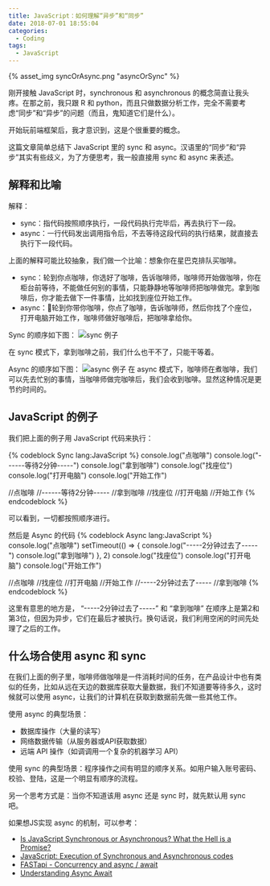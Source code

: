 ```yaml
---
title: JavaScript：如何理解“异步”和“同步”
date: 2018-07-01 18:55:04
categories:
  - Coding
tags:
  - JavaScript
---
```


{% asset_img syncOrAsync.png "asyncOrSync" %}


刚开接触 JavaScript 时，synchronous 和 asynchronous 的概念简直让我头疼。在那之前，我只跟 R 和 python，而且只做数据分析工作，完全不需要考虑“同步”和“异步”的问题（而且，鬼知道它们是什么）。

开始玩前端框架后，我才意识到，这是个很重要的概念。

这篇文章简单总结下 JavaScript 里的 sync 和 async。汉语里的“同步”和“异步”其实有些歧义，为了方便思考，我一般直接用 sync 和 async 来表述。

<!-- more -->

## 解释和比喻

解释：
- sync：指代码按照顺序执行，一段代码执行完毕后，再去执行下一段。
- async：一行代码发出调用指令后，不去等待这段代码的执行结果，就直接去执行下一段代码。

上面的解释可能比较抽象，我们做一个比喻：想象你在星巴克排队买咖啡。

- sync：轮到你点咖啡，你选好了咖啡，告诉咖啡师，咖啡师开始做咖啡，你在柜台前等待，不能做任何别的事情，只能静静地等咖啡师把咖啡做完。拿到咖啡后，你才能去做下一件事情，比如找到座位开始工作。
- async：轮到你带你咖啡，你点了咖啡，告诉咖啡师，然后你找了个座位，打开电脑开始工作，咖啡师做好咖啡后，把咖啡拿给你。

Sync 的顺序如下图：
![sync 例子](sync.png)

在 sync 模式下，拿到咖啡之前，我们什么也干不了，只能干等着。

Async 的顺序如下图：
![async 例子](async.png)
在 async 模式下，咖啡师在煮咖啡，我们可以先去忙别的事情，当咖啡师做完咖啡后，我们会收到咖啡。显然这种情况是更节约时间的。

## JavaScript 的例子

我们把上面的例子用 JavaScript 代码来执行：

{% codeblock Sync lang:JavaScript %}
console.log("点咖啡")
console.log("------等待2分钟-----")
console.log("拿到咖啡")
console.log("找座位")
console.log("打开电脑")
console.log("开始工作")

//点咖啡
//------等待2分钟-----
//拿到咖啡
//找座位
//打开电脑
//开始工作
{% endcodeblock %}

可以看到，一切都按照顺序进行。


然后是 Async 的代码
{% codeblock Async lang:JavaScript %}
console.log("点咖啡")
setTimeout(() => {
  console.log("-----2分钟过去了-----")
  console.log("拿到咖啡")
}, 2)
console.log("找座位")
console.log("打开电脑")
console.log("开始工作")

//点咖啡
//找座位
//打开电脑
//开始工作
//-----2分钟过去了-----
//拿到咖啡
{% endcodeblock %}

这里有意思的地方是， “-----2分钟过去了-----” 和 “拿到咖啡” 在顺序上是第2和第3位，但因为异步，它们在最后才被执行。换句话说，我们利用空闲的时间先处理了之后的工作。

## 什么场合使用 async 和 sync

在我们上面的例子里，咖啡师做咖啡是一件消耗时间的任务，在产品设计中也有类似的任务，比如从远在天边的数据库获取大量数据，我们不知道要等待多久，这时候就可以使用 async，让我们的计算机在获取到数据前先做一些其他工作。

使用 async 的典型场景：
- 数据库操作（大量的读写）
- 网络数据传输（从服务器或API获取数据）
- 远端 API 操作（如调调用一个复杂的机器学习 API）

使用 sync 的典型场景：程序操作之间有明显的顺序关系。如用户输入账号密码、校验、登陆，这是一个明显有顺序的流程。

另一个思考方式是：当你不知道该用 async 还是 sync 时，就先默认用 sync 吧。

如果想JS实现 async 的机制，可以参考：
- [Is JavaScript Synchronous or Asynchronous? What the Hell is a Promise?](https://medium.com/better-programming/is-javascript-synchronous-or-asynchronous-what-the-hell-is-a-promise-7aa9dd8f3bfb)
- [JavaScript: Execution of Synchronous and Asynchronous codes](https://medium.com/@siddharthac6/javascript-execution-of-synchronous-and-asynchronous-codes-40f3a199e687)
- [FASTapi - Concurrency and async / await](https://fastapi.tiangolo.com/async/#concurrency-and-burgers)
- [Understanding Async Await](https://css-tricks.com/understanding-async-await/)
